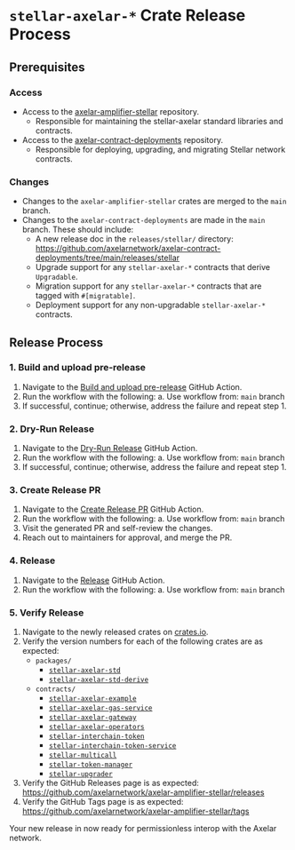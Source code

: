 # `stellar-axelar-*` Crate Release Process

## Prerequisites

### Access

- Access to the [axelar-amplifier-stellar](https://github.com/axelarnetwork/axelar-amplifier-stellar) repository.
  - Responsible for maintaining the stellar-axelar standard libraries and contracts.
- Access to the [axelar-contract-deployments](https://github.com/axelarnetwork/axelar-contract-deployments) repository.
  - Responsible for deploying, upgrading, and migrating Stellar network contracts.

### Changes

- Changes to the `axelar-amplifier-stellar` crates are merged to the `main` branch.
- Changes to the `axelar-contract-deployments` are made in the `main` branch. These should include:
  - A new release doc in the `releases/stellar/` directory: <https://github.com/axelarnetwork/axelar-contract-deployments/tree/main/releases/stellar>
  - Upgrade support for any `stellar-axelar-*` contracts that derive `Upgradable`.
  - Migration support for any `stellar-axelar-*` contracts that are tagged with `#[migratable]`.
  - Deployment support for any non-upgradable `stellar-axelar-*` contracts.

## Release Process

### 1. Build and upload pre-release

1. Navigate to the [Build and upload pre-release](https://github.com/axelarnetwork/axelar-amplifier-stellar/actions/workflows/pre-release.yaml) GitHub Action.
2. Run the workflow with the following:
    a. Use workflow from: `main` branch
3. If successful, continue; otherwise, address the failure and repeat step 1.

### 2. Dry-Run Release

1. Navigate to the [Dry-Run Release](https://github.com/axelarnetwork/axelar-amplifier-stellar/actions/workflows/release-dry-run.yaml) GitHub Action.
2. Run the workflow with the following:
    a. Use workflow from: `main` branch
3. If successful, continue; otherwise, address the failure and repeat step 1.

### 3. Create Release PR

1. Navigate to the [Create Release PR](https://github.com/axelarnetwork/axelar-amplifier-stellar/actions/workflows/create-release-pr.yaml) GitHub Action.
2. Run the workflow with the following:
    a. Use workflow from: `main` branch
3. Visit the generated PR and self-review the changes.
4. Reach out to maintainers for approval, and merge the PR.

### 4. Release

1. Navigate to the [Release](https://github.com/axelarnetwork/axelar-amplifier-stellar/actions/workflows/release.yaml) GitHub Action.
2. Run the workflow with the following:
    a. Use workflow from: `main` branch

### 5. Verify Release

1. Navigate to the newly released crates on [crates.io](https://crates.io/search?q=stellar-axelar).
2. Verify the version numbers for each of the following crates are as expected:
    - `packages/`
        - [`stellar-axelar-std`](https://crates.io/crates/stellar-axelar-std)
        - [`stellar-axelar-std-derive`](https://crates.io/crates/stellar-axelar-std-derive)
    - `contracts/`
        - [`stellar-axelar-example`](https://crates.io/crates/stellar-axelar-example)
        - [`stellar-axelar-gas-service`](https://crates.io/crates/stellar-axelar-gas-service)
        - [`stellar-axelar-gateway`](https://crates.io/crates/stellar-axelar-gateway)
        - [`stellar-axelar-operators`](https://crates.io/crates/stellar-axelar-operators)
        - [`stellar-interchain-token`](https://crates.io/crates/stellar-interchain-token)
        - [`stellar-interchain-token-service`](https://crates.io/crates/stellar-interchain-token-service)
        - [`stellar-multicall`](https://crates.io/crates/stellar-multicall)
        - [`stellar-token-manager`](https://crates.io/crates/stellar-token-manager)
        - [`stellar-upgrader`](https://crates.io/crates/stellar-upgrader)
3. Verify the GitHub Releases page is as expected: <https://github.com/axelarnetwork/axelar-amplifier-stellar/releases>
4. Verify the GitHub Tags page is as expected: <https://github.com/axelarnetwork/axelar-amplifier-stellar/tags>

Your new release in now ready for permissionless interop with the Axelar network.
